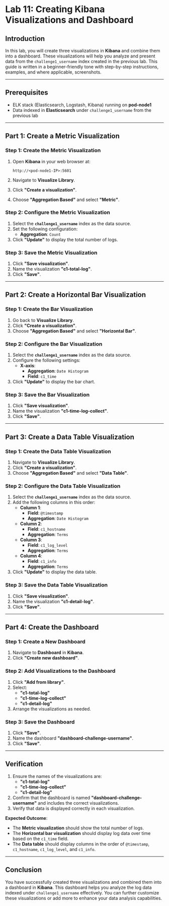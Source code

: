 # Lab 11: Creating Kibana Visualizations and Dashboard

## Introduction

In this lab, you will create three visualizations in **Kibana** and combine them into a dashboard. These visualizations will help you analyze and present data from the `challenge1_username` index created in the previous lab. This guide is written in a beginner-friendly tone with step-by-step instructions, examples, and where applicable, screenshots.

---

## Prerequisites

- ELK stack (Elasticsearch, Logstash, Kibana) running on **pod-node1**
- Data indexed in **Elasticsearch** under `challenge1_username` from the previous lab

---

## Part 1: Create a Metric Visualization

### Step 1: Create the Metric Visualization

1. Open **Kibana** in your web browser at:

   ```text
   http://<pod-node1-IP>:5601
   ```

2. Navigate to **Visualize Library**.
3. Click **"Create a visualization"**.
4. Choose **"Aggregation Based"** and select **"Metric"**.

### Step 2: Configure the Metric Visualization

1. Select the **`challenge1_username`** index as the data source.
2. Set the following configuration:
   - **Aggregation**: `Count`
3. Click **"Update"** to display the total number of logs.

### Step 3: Save the Metric Visualization

1. Click **"Save visualization"**.
2. Name the visualization **"c1-total-log"**.
3. Click **"Save"**.

---

## Part 2: Create a Horizontal Bar Visualization

### Step 1: Create the Bar Visualization

1. Go back to **Visualize Library**.
2. Click **"Create a visualization"**.
3. Choose **"Aggregation Based"** and select **"Horizontal Bar"**.

### Step 2: Configure the Bar Visualization

1. Select the **`challenge1_username`** index as the data source.
2. Configure the following settings:
   - **X-axis**:
     - **Aggregation**: `Date Histogram`
     - **Field**: `c1_time`
3. Click **"Update"** to display the bar chart.

### Step 3: Save the Bar Visualization

1. Click **"Save visualization"**.
2. Name the visualization **"c1-time-log-collect"**.
3. Click **"Save"**.

---

## Part 3: Create a Data Table Visualization

### Step 1: Create the Data Table Visualization

1. Navigate to **Visualize Library**.
2. Click **"Create a visualization"**.
3. Choose **"Aggregation Based"** and select **"Data Table"**.

### Step 2: Configure the Data Table Visualization

1. Select the **`challenge1_username`** index as the data source.
2. Add the following columns in this order:
   - **Column 1**:
     - **Field**: `@timestamp`
     - **Aggregation**: `Date Histogram`
   - **Column 2**:
     - **Field**: `c1_hostname`
     - **Aggregation**: `Terms`
   - **Column 3**:
     - **Field**: `c1_log_level`
     - **Aggregation**: `Terms`
   - **Column 4**:
     - **Field**: `c1_info`
     - **Aggregation**: `Terms`
3. Click **"Update"** to display the data table.

### Step 3: Save the Data Table Visualization

1. Click **"Save visualization"**.
2. Name the visualization **"c1-detail-log"**.
3. Click **"Save"**.

---

## Part 4: Create the Dashboard

### Step 1: Create a New Dashboard

1. Navigate to **Dashboard** in **Kibana**.
2. Click **"Create new dashboard"**.

### Step 2: Add Visualizations to the Dashboard

1. Click **"Add from library"**.
2. Select:
   - **"c1-total-log"**
   - **"c1-time-log-collect"**
   - **"c1-detail-log"**
3. Arrange the visualizations as needed.

### Step 3: Save the Dashboard

1. Click **"Save"**.
2. Name the dashboard **"dashboard-challenge-username"**.
3. Click **"Save"**.

---

## Verification

1. Ensure the names of the visualizations are:
   - **"c1-total-log"**
   - **"c1-time-log-collect"**
   - **"c1-detail-log"**
2. Confirm that the dashboard is named **"dashboard-challenge-username"** and includes the correct visualizations.
3. Verify that data is displayed correctly in each visualization.

**Expected Outcome**:

- The **Metric visualization** should show the total number of logs.
- The **Horizontal bar visualization** should display log data over time based on the `c1_time` field.
- The **Data table** should display columns in the order of `@timestamp`, `c1_hostname`, `c1_log_level`, and `c1_info`.

---

## Conclusion

You have successfully created three visualizations and combined them into a dashboard in **Kibana**. This dashboard helps you analyze the log data indexed under `challenge1_username` effectively. You can further customize these visualizations or add more to enhance your data analysis capabilities.
